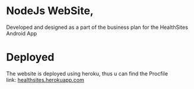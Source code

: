 # NodeJs WebSite,
Developed and designed as a part of the business plan for the HealthSites Android App

# Deployed
The website is deployed using heroku, thus u can find the Procfile<br/>
link: <a href="http://healthsites.herokuapp.com" target="_blank">healthsites.herokuapp.com</a>
